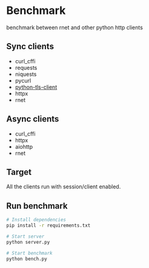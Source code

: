 # Benchmark

benchmark between rnet and other python http clients

Sync clients
------

- curl_cffi
- requests
- niquests
- pycurl
- [python-tls-client](https://github.com/FlorianREGAZ/Python-Tls-Client.git)
- httpx
- rnet

Async clients
------

- curl_cffi
- httpx
- aiohttp
- rnet

Target
------


All the clients run with session/client enabled.

## Run benchmark

```bash
# Install dependencies  
pip install -r requirements.txt

# Start server
python server.py

# Start benchmark
python bench.py
```
